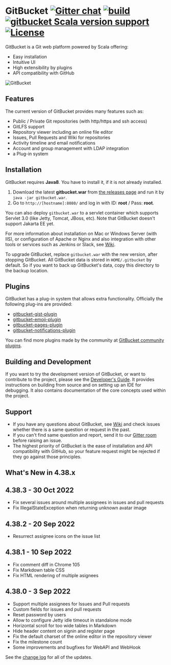 GitBucket [![Gitter chat](https://badges.gitter.im/gitbucket/gitbucket.svg)](https://gitter.im/gitbucket/gitbucket) [![build](https://github.com/gitbucket/gitbucket/workflows/build/badge.svg?branch=master)](https://github.com/gitbucket/gitbucket/actions?query=workflow%3Abuild+branch%3Amaster) [![gitbucket Scala version support](https://index.scala-lang.org/gitbucket/gitbucket/gitbucket/latest-by-scala-version.svg)](https://index.scala-lang.org/gitbucket/gitbucket/gitbucket) [![License](https://img.shields.io/badge/License-Apache%202.0-blue.svg)](https://github.com/gitbucket/gitbucket/blob/master/LICENSE)
=========

GitBucket is a Git web platform powered by Scala offering:

- Easy installation
- Intuitive UI
- High extensibility by plugins
- API compatibility with GitHub

![GitBucket](https://gitbucket.github.io/img/screenshots/screenshot-repository_viewer.png)

Features
--------
The current version of GitBucket provides many features such as:

- Public / Private Git repositories (with http/https and ssh access)
- GitLFS support
- Repository viewer including an online file editor
- Issues, Pull Requests and Wiki for repositories
- Activity timeline and email notifications
- Account and group management with LDAP integration
- a Plug-in system

Installation
--------
GitBucket requires **Java8**. You have to install it, if it is not already installed.

1. Download the latest **gitbucket.war** from [the releases page](https://github.com/gitbucket/gitbucket/releases) and run it by `java -jar gitbucket.war`.
2. Go to `http://[hostname]:8080/` and log in with ID: **root** / Pass: **root**.

You can also deploy `gitbucket.war` to a servlet container which supports Servlet 3.0 (like Jetty, Tomcat, JBoss, etc). Note that GitBucket doesn't support Jakarta EE yet.

For more information about installation on Mac or Windows Server (with IIS), or configuration of Apache or Nginx and also integration with other tools or services such as Jenkins or Slack, see [Wiki](https://github.com/gitbucket/gitbucket/wiki).

To upgrade GitBucket, replace `gitbucket.war` with the new version, after stopping GitBucket. All GitBucket data is stored in `HOME/.gitbucket` by default. So if you want to back up GitBucket's data, copy this directory to the backup location.

Plugins
--------
GitBucket has a plug-in system that allows extra functionality. Officially the following plug-ins are provided:

- [gitbucket-gist-plugin](https://github.com/gitbucket/gitbucket-gist-plugin)
- [gitbucket-emoji-plugin](https://github.com/gitbucket/gitbucket-emoji-plugin)
- [gitbucket-pages-plugin](https://github.com/gitbucket/gitbucket-pages-plugin)
- [gitbucket-notifications-plugin](https://github.com/gitbucket/gitbucket-notifications-plugin)

You can find more plugins made by the community at [GitBucket community plugins](https://gitbucket-plugins.github.io/).

Building and Development
-----------
If you want to try the development version of GitBucket, or want to contribute to the project, please see the [Developer's Guide](https://github.com/gitbucket/gitbucket/blob/master/doc/readme.md).
It provides instructions on building from source and on setting up an IDE for debugging. 
It also contains documentation of the core concepts used within the project.

Support
--------

- If you have any questions about GitBucket, see [Wiki](https://github.com/gitbucket/gitbucket/wiki) and check issues whether there is a same question or request in the past.
- If you can't find same question and report, send it to our [Gitter room](https://gitter.im/gitbucket/gitbucket) before raising an issue.
- The highest priority of GitBucket is the ease of installation and API compatibility with GitHub, so your feature request might be rejected if they go against those principles.

What's New in 4.38.x
-------------
## 4.38.3 - 30 Oct 2022
- Fix several issues around multiple assignees in issues and pull requests
- Fix IllegalStateException when returning unknown avatar image

## 4.38.2 - 20 Sep 2022
- Resurrect assignee icons on the issue list

## 4.38.1 - 10 Sep 2022
- Fix comment diff in Chrome 105
- Fix Markdown table CSS
- Fix HTML rendering of multiple asignees

## 4.38.0 - 3 Sep 2022
- Support multiple assignees for Issues and Pull requests
- Custom fields for issues and pull requests
- Reset password by users
- Allow to configure Jetty idle timeout in standalone mode
- Horizontal scroll for too wide tables in Markdown
- Hide header content on signin and register page
- Fix the default charset of the online editor in the repository viewer
- Fix the milestone count
- Some improvements and bugfixes for WebAPI and WebHook

See the [change log](CHANGELOG.md) for all of the updates.
